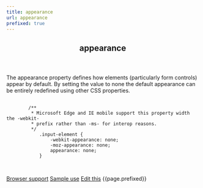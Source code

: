 ```yaml
---
title: appearance
url: appearance
prefixed: true
---
```


<article id="appearance" class="feature prefix-{{page.prefixed}}">
    <header class="feature__header">
        <h2>appearance</h2>
    </header>
    <p class="feature__description">
        The appearance property defines how elements (particularly form controls) appear by default. By setting the value to none the default appearance can be entirely redefined using other CSS properties.
    </p>
    <pre class="feature__code">
        <code>
        /**
         * Microsoft Edge and IE mobile support this property width the -webkit-
         * prefix rather than -ms- for interop reasons.
         */
            .input-element {
                -webkit-appearance: none;
                -moz-appearance: none;
                appearance: none;
            }
        </code>
    </pre>
    <footer class="feature__footer">
        <a href="http://caniuse.com/#feat=appearance">Browser support</a>
        <a href="https://css-tricks.com/almanac/properties/a/appearance/">Sample use</a>
        <a href="https://github.com/davidhund/shouldiprefix/blob/master/_posts/{{page.date | date: "%Y-%m-%d"}}-{{page.title}}.md">Edit this</a>
        <span class="feature__prefix">{{page.prefixed}}</span>
    </footer>
</article>